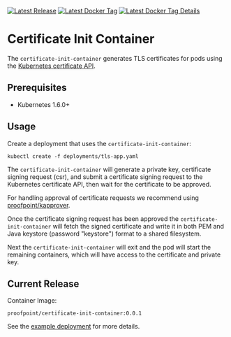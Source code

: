 [![Latest Release](http://github-release-version.herokuapp.com/github/proofpoint/certificate-init-container/release.svg)](https://github.com/proofpoint/certificate-init-container/releases/latest)
[![Latest Docker Tag](https://images.microbadger.com/badges/version/proofpoint/certificate-init-container.svg)](https://microbadger.com/images/proofpoint/certificate-init-container "Get your own version badge on microbadger.com")
[![Latest Docker Tag Details](https://images.microbadger.com/badges/image/proofpoint/certificate-init-container.svg)](https://microbadger.com/images/proofpoint/certificate-init-container "Get your own image badge on microbadger.com")

# Certificate Init Container

The `certificate-init-container` generates TLS certificates for pods using the
[Kubernetes certificate API](https://kubernetes.io/docs/tasks/tls/managing-tls-in-a-cluster).

## Prerequisites

* Kubernetes 1.6.0+

## Usage

Create a deployment that uses the `certificate-init-container`:

```
kubectl create -f deployments/tls-app.yaml
```

The `certificate-init-container` will generate a private key, certificate
signing request (csr), and submit a certificate signing request to the
Kubernetes certificate API, then wait for the certificate to be approved.

For handling approval of certificate requests we recommend using
[proofpoint/kapprover](https://github.com/proofpoint/kapprover).

Once the certificate signing request has been approved the
`certificate-init-container` will fetch the signed certificate and write it in
both PEM and Java keystore (password "keystore") format to a shared filesystem.

Next the `certificate-init-container` will exit and the pod will start the
remaining containers, which will have access to the certificate and private key.

## Current Release

Container Image:

```
proofpoint/certificate-init-container:0.0.1
```

See the [example deployment](deployments/tls-app.yaml) for more details.
